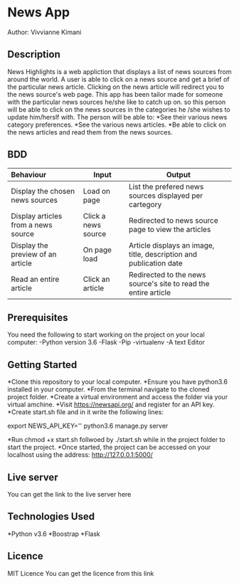 # News App
Author: Vivvianne Kimani

## Description
News Highlights is a web appliction that displays a list of news sources from around the world. A user is able to click on a news source and get a brief of the particular news article. Clicking on the news article will redirect you to the news source's web page.
This app has been tailor made for someone with the particular news sources he/she like to catch up on.
so this person will be able to click on the news sources in the categories he /she wishes to update him/herslf with. The person will be able to:
*See their various news category preferences.
*See the various news articles.
*Be able to click on the news articles and read them from the news sources.

## BDD

| Behaviour | Input | Output |
|:----------|-------|--------|
| Display the chosen news sources | Load on page | List the prefered news sources displayed per cartegory |
| Display articles from a news source |Click a news source | Redirected to news source page to view the articles |
| Display the preview of an article | On page load | Article displays an image, title, description and publication date|
|Read an entire article | Click an article | Redirected to the news source's site to read the entire article |

## Prerequisites

You need the following to start working on the project on your local computer:
-Python version 3.6
-Flask
-Pip
-virtualenv
-A text  Editor

## Getting Started

*Clone this repository to your local computer.
*Ensure you have python3.6 installed in your computer.
*From the terminal navigate to the cloned project folder.
*Create a virtual environment and access the folder via your virtual amchine.
*Visit https://newsapi.org/ and register for an API key.
*Create start.sh file and in it write the following lines:

export NEWS_API_KEY='<Your-Api-Key>'
 python3.6 manage.py server

*Run chmod +x start.sh follwoed by ./start.sh while in the project folder to start the project.
*Once started, the project can be accessed on your localhost using the address: http://127.0.0.1:5000/

## Live server
You can get the link to the live server here 

## Technologies Used

*Python v3.6
*Boostrap
*Flask

## Licence

MIT Licence
You can get the licence from this link 






